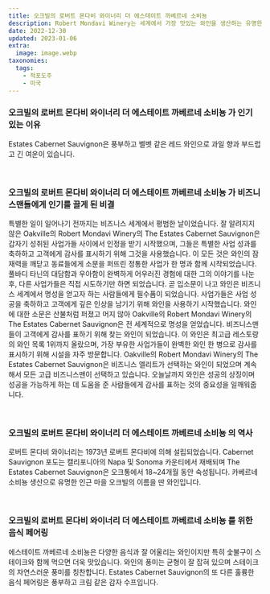 ```yaml
---
title: 오크빌의 로버트 몬다비 와이너리 더 에스테이트 까베르네 소비뇽
description: Robert Mondavi Winery는 세계에서 가장 맛있는 와인을 생산하는 유명한 와이너리입니다. 그들의 Estates Cabernet Sauvignon은 확실히 만족스러운 맛있는 와인입니다.
date: 2022-12-30
updated: 2023-01-06
extra:
  image: image.webp
taxonomies:
  tags: 
    - 적포도주
    - 미국
---
```



### 오크빌의 로버트 몬다비 와이너리 더 에스테이트 까베르네 소비뇽 가 인기 있는 이유

Estates Cabernet Sauvignon은 풍부하고 벨벳 같은 레드 와인으로 과일 향과 부드럽고 긴 여운이 있습니다.

&nbsp;  

### 오크빌의 로버트 몬다비 와이너리 더 에스테이트 까베르네 소비뇽 가 비즈니스맨들에게 인기를 끌게 된 비결

특별한 일이 일어나기 전까지는 비즈니스 세계에서 평범한 날이었습니다. 잘 알려지지 않은 Oakville의 Robert Mondavi Winery의 The Estates Cabernet Sauvignon은 갑자기 성취된 사업가들 사이에서 인정을 받기 시작했으며, 그들은 특별한 사업 성과를 축하하고 고객에게 감사를 표시하기 위해 그것을 사용했습니다. 이 모든 것은 와인의 잠재력을 깨닫고 동료들에게 소문을 퍼뜨린 정통한 사업가 한 명과 함께 시작되었습니다. 풀바디 타닌의 대담함과 우아함이 완벽하게 어우러진 경험에 대한 그의 이야기를 나눈 후, 다른 사업가들은 직접 시도하기만 하면 되었습니다. 곧 입소문이 나고 와인은 비즈니스 세계에서 명성을 얻고자 하는 사람들에게 필수품이 되었습니다. 사업가들은 사업 성공을 축하하고 고객에게 깊은 인상을 남기기 위해 와인을 사용하기 시작했습니다. 와인에 대한 소문은 산불처럼 퍼졌고 머지 않아 Oakville의 Robert Mondavi Winery의 The Estates Cabernet Sauvignon은 전 세계적으로 명성을 얻었습니다. 비즈니스맨들이 고객에게 감사를 표하기 위해 찾는 와인이 되었습니다. 이 와인은 최고급 레스토랑의 와인 목록 1위까지 올랐으며, 가장 부유한 사업가들이 완벽한 와인 한 병으로 감사를 표시하기 위해 시설을 자주 방문합니다. Oakville의 Robert Mondavi Winery의 The Estates Cabernet Sauvignon은 비즈니스 엘리트가 선택하는 와인이 되었으며 계속해서 모든 고급 비즈니스맨이 선택하고 있습니다. 오늘날까지 와인은 성공의 상징이며 성공을 가능하게 하는 데 도움을 준 사람들에게 감사를 표하는 것의 중요성을 일깨워줍니다.

&nbsp;  

### 오크빌의 로버트 몬다비 와이너리 더 에스테이트 까베르네 소비뇽 의 역사

로버트 몬다비 와이너리는 1973년 로버트 몬다비에 의해 설립되었습니다. Cabernet Sauvignon 포도는 캘리포니아의 Napa 및 Sonoma 카운티에서 재배되며 The Estates Cabernet Sauvignon은 오크통에서 18~24개월 동안 숙성됩니다. 카베르네 소비뇽 생산으로 유명한 인근 마을 오크빌의 이름을 딴 와인입니다.

&nbsp;  

### 오크빌의 로버트 몬다비 와이너리 더 에스테이트 까베르네 소비뇽 를 위한 음식 페어링

에스테이트 까베르네 소비뇽은 다양한 음식과 잘 어울리는 와인이지만 특히 숯불구이 스테이크와 함께 먹으면 더욱 맛있습니다. 와인의 풍미는 균형이 잘 잡혀 있으며 스테이크의 자연스러운 풍미를 칭찬합니다. Estates Cabernet Sauvignon의 또 다른 훌륭한 음식 페어링은 풍부하고 크림 같은 감자 수프입니다.

&nbsp;  
